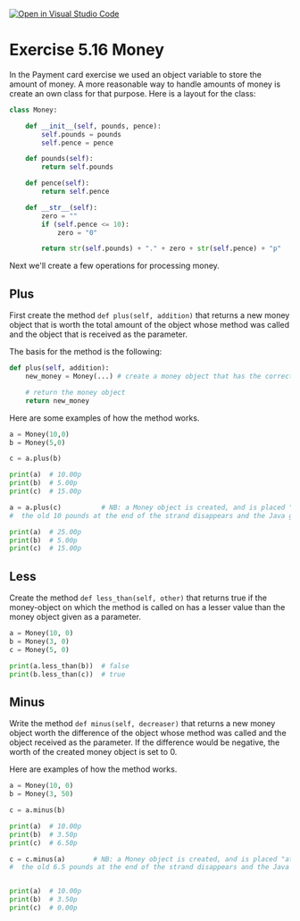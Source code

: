 [![Open in Visual Studio Code](https://classroom.github.com/assets/open-in-vscode-f059dc9a6f8d3a56e377f745f24479a46679e63a5d9fe6f495e02850cd0d8118.svg)](https://classroom.github.com/online_ide?assignment_repo_id=6337479&assignment_repo_type=AssignmentRepo)
# Exercise 5.16 Money

In the Payment card exercise we used an object variable to store the amount of money. A more reasonable way to handle amounts of money is create an own class for that purpose. Here is a layout for the class:

```python
class Money:

    def __init__(self, pounds, pence):
        self.pounds = pounds
        self.pence = pence

    def pounds(self):
        return self.pounds

    def pence(self):
        return self.pence

    def __str__(self):
        zero = ""
        if (self.pence <= 10):
            zero = "0"

        return str(self.pounds) + "." + zero + str(self.pence) + "p"
```

Next we'll create a few operations for processing money.

## Plus

First create the method `def plus(self, addition)` that returns a new money object that is worth the total amount of the object whose method was called and the object that is received as the parameter.

The basis for the method is the following:

```python
def plus(self, addition):
    new_money = Money(...) # create a money object that has the correct worth

    # return the money object
    return new_money
```

Here are some examples of how the method works.

```python
a = Money(10,0)
b = Money(5,0)

c = a.plus(b)

print(a)  # 10.00p
print(b)  # 5.00p
print(c)  # 15.00p

a = a.plus(c)          # NB: a Money object is created, and is placed "at the end of the strand connected to a"
#  the old 10 pounds at the end of the strand disappears and the Java garbage collector takes care of it

print(a)  # 25.00p
print(b)  # 5.00p
print(c)  # 15.00p
```

## Less

Create the method `def less_than(self, other)` that returns true if the money-object on which the method is called on has a lesser value than the money object given as a parameter.


```python
a = Money(10, 0)
b = Money(3, 0)
c = Money(5, 0)

print(a.less_than(b))  # false
print(b.less_than(c))  # true
```

## Minus

Write the method `def minus(self, decreaser)` that returns a new money object worth the difference of the object whose method was called and the object received as the parameter. If the difference would be negative, the worth of the created money object is set to 0.

Here are examples of how the method works.

```python
a = Money(10, 0)
b = Money(3, 50)

c = a.minus(b)

print(a)  # 10.00p
print(b)  # 3.50p
print(c)  # 6.50p

c = c.minus(a)       # NB: a Money object is created, and is placed "at the end of the strand connected to c"
#  the old 6.5 pounds at the end of the strand disappears and the Java garbage collector takes care of it


print(a)  # 10.00p
print(b)  # 3.50p
print(c)  # 0.00p
```
